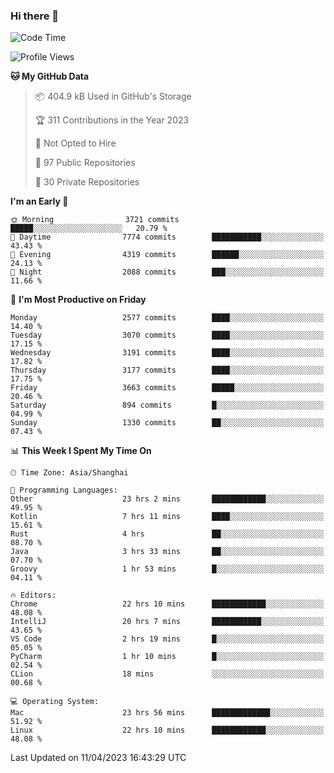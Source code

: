 ### Hi there 👋

<!--
**qbosen/qbosen** is a ✨ _special_ ✨ repository because its `README.md` (this file) appears on your GitHub profile.

Here are some ideas to get you started:

- 🔭 I’m currently working on ...
- 🌱 I’m currently learning ...
- 👯 I’m looking to collaborate on ...
- 🤔 I’m looking for help with ...
- 💬 Ask me about ...
- 📫 How to reach me: ...
- 😄 Pronouns: ...
- ⚡ Fun fact: ...
-->

<!--START_SECTION:waka-->
![Code Time](http://img.shields.io/badge/Code%20Time-1%2C831%20hrs%2013%20mins-blue)

![Profile Views](http://img.shields.io/badge/Profile%20Views-4-blue)

**🐱 My GitHub Data** 

> 📦 404.9 kB Used in GitHub's Storage 
 > 
> 🏆 311 Contributions in the Year 2023
 > 
> 🚫 Not Opted to Hire
 > 
> 📜 97 Public Repositories 
 > 
> 🔑 30 Private Repositories 
 > 
**I'm an Early 🐤** 

```text
🌞 Morning                3721 commits        █████░░░░░░░░░░░░░░░░░░░░   20.79 % 
🌆 Daytime                7774 commits        ███████████░░░░░░░░░░░░░░   43.43 % 
🌃 Evening                4319 commits        ██████░░░░░░░░░░░░░░░░░░░   24.13 % 
🌙 Night                  2088 commits        ███░░░░░░░░░░░░░░░░░░░░░░   11.66 % 
```
📅 **I'm Most Productive on Friday** 

```text
Monday                   2577 commits        ████░░░░░░░░░░░░░░░░░░░░░   14.40 % 
Tuesday                  3070 commits        ████░░░░░░░░░░░░░░░░░░░░░   17.15 % 
Wednesday                3191 commits        ████░░░░░░░░░░░░░░░░░░░░░   17.82 % 
Thursday                 3177 commits        ████░░░░░░░░░░░░░░░░░░░░░   17.75 % 
Friday                   3663 commits        █████░░░░░░░░░░░░░░░░░░░░   20.46 % 
Saturday                 894 commits         █░░░░░░░░░░░░░░░░░░░░░░░░   04.99 % 
Sunday                   1330 commits        ██░░░░░░░░░░░░░░░░░░░░░░░   07.43 % 
```


📊 **This Week I Spent My Time On** 

```text
🕑︎ Time Zone: Asia/Shanghai

💬 Programming Languages: 
Other                    23 hrs 2 mins       ████████████░░░░░░░░░░░░░   49.95 % 
Kotlin                   7 hrs 11 mins       ████░░░░░░░░░░░░░░░░░░░░░   15.61 % 
Rust                     4 hrs               ██░░░░░░░░░░░░░░░░░░░░░░░   08.70 % 
Java                     3 hrs 33 mins       ██░░░░░░░░░░░░░░░░░░░░░░░   07.70 % 
Groovy                   1 hr 53 mins        █░░░░░░░░░░░░░░░░░░░░░░░░   04.11 % 

🔥 Editors: 
Chrome                   22 hrs 10 mins      ████████████░░░░░░░░░░░░░   48.08 % 
IntelliJ                 20 hrs 7 mins       ███████████░░░░░░░░░░░░░░   43.65 % 
VS Code                  2 hrs 19 mins       █░░░░░░░░░░░░░░░░░░░░░░░░   05.05 % 
PyCharm                  1 hr 10 mins        █░░░░░░░░░░░░░░░░░░░░░░░░   02.54 % 
CLion                    18 mins             ░░░░░░░░░░░░░░░░░░░░░░░░░   00.68 % 

💻 Operating System: 
Mac                      23 hrs 56 mins      █████████████░░░░░░░░░░░░   51.92 % 
Linux                    22 hrs 10 mins      ████████████░░░░░░░░░░░░░   48.08 % 
```


 Last Updated on 11/04/2023 16:43:29 UTC
<!--END_SECTION:waka-->

